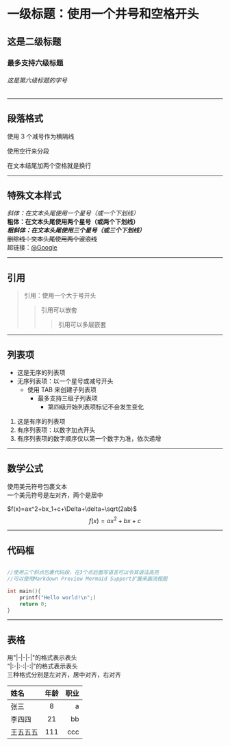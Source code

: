 # 一级标题：使用一个井号和空格开头

## 这是二级标题

### 最多支持六级标题

###### 这是第六级标题的字号

---

## 段落格式

使用 3 个减号作为横隔线

使用空行来分段

在文本结尾加两个空格就是换行

---

## 特殊文本样式

_斜体：在文本头尾使用一个星号（或一个下划线）_  
**粗体：在文本头尾使用两个星号（或两个下划线）**  
**_粗斜体：在文本头尾使用三个星号（或三个下划线）_**  
~~删除线：文本头尾使用两个波浪线~~  
超链接：[@Google](https://www.google.com)

---

## 引用

> 引用：使用一个大于号开头
>
> > 引用可以嵌套
> >
> > > 引用可以多层嵌套

---

## 列表项

-   这是无序的列表项
-   无序列表项：以一个星号或减号开头
    -   使用 TAB 来创建子列表项
        -   最多支持三级子列表项
            -   第四级开始列表项标记不会发生变化

1. 这是有序的列表项
1. 有序列表项：以数字加点开头
1. 有序列表项的数字顺序仅以第一个数字为准，依次递增

---

## 数学公式

使用美元符号包裹文本  
一个美元符号是左对齐，两个是居中

$f(x)=ax^2+bx_1+c+\Delta+\delta+\sqrt(2ab)$  
$$f(x)=ax^2+bx+c$$

---

## 代码框

```c++

//使用三个斜点包裹代码段，在3个点后面写语言可以令其语法高亮
//可以使用Markdown Preview Mermaid Support扩展来画流程图

int main(){
    printf("Hello world!\n";)
    return 0;
}

```

---

## 表格

用"|-|-|-|"的格式表示表头  
"|:-|:-:|-:|"的格式表示表头  
三种格式分别是左对齐，居中对齐，右对齐

| 姓名     | 年龄 | 职业 |
| :------- | :--: | ---: |
| 张三     |  8   |    a |
| 李四四   |  21  |   bb |
| 王五五五 | 111  |  ccc |

